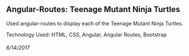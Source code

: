 ## Angular-Routes: Teenage Mutant Ninja Turtles

Used angular-routes to display each of the Teenage Mutant Ninja Turtles.

Technology Used: HTML, CSS, Angular, Angular Routes, Bootstrap

###### 6/14/2017
